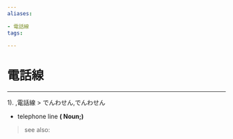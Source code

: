 ```yaml
---
aliases:
    
- 電話線
tags:
    
---
```


# 電話線
---
1).
,電話線 > でんわせん,でんわせん

- telephone line
**( Noun;)**
> see also: 
            